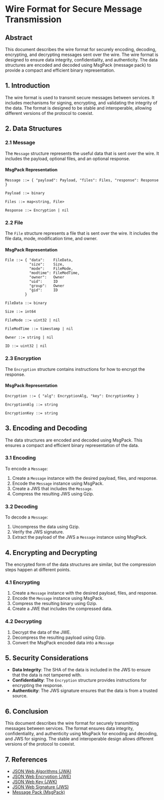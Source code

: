 # Wire Format for Secure Message Transmission

## Abstract

This document describes the wire format for securely encoding, decoding, encrypting,
and decrypting messages sent over the wire. The wire format is designed to ensure
data integrity, confidentiality, and authenticity. The data structures are encoded
and decoded using MsgPack (message pack) to provide a compact and efficient binary
representation.

## 1. Introduction

The wire format is used to transmit secure messages between services. It includes
mechanisms for signing, encrypting, and validating the integrity of the data. The
format is designed to be stable and interoperable, allowing different versions of
the protocol to coexist.

## 2. Data Structures

### 2.1 Message

The `Message` structure represents the useful data that is sent over the wire. It
includes the payload, optional files, and an optional response.

#### MsgPack Representation

```
Message ::= { "payload": Payload, "files": Files, "response": Response }

Payload ::= binary

Files ::= map<string, File>

Response ::= Encryption | nil
```

### 2.2 File

The `File` structure represents a file that is sent over the wire. It includes
the file data, mode, modification time, and owner.

#### MsgPack Representation

```
File ::= { "data":    FileData,
           "size":    Size,
           "mode":    FileMode,
           "modtime": FileModTime,
           "owner":   Owner
           "uid":     ID
           "group":   Owner
           "gid":     ID
         }

FileData ::= binary

Size ::= int64

FileMode ::= uint32 | nil

FileModTime ::= timestamp | nil

Owner ::= string | nil

ID ::= uint32 | nil
```

### 2.3 Encryption

The `Encryption` structure contains instructions for how to encrypt the response.

#### MsgPack Representation
```
Encryption ::= { "alg": EncryptionAlg, "key": EncryptionKey }

EncryptionAlg ::= string

EncryptionKey ::= string
```

## 3. Encoding and Decoding

The data structures are encoded and decoded using MsgPack. This ensures a
compact and efficient binary representation of the data.

### 3.1 Encoding

To encode a `Message`:

1. Create a `Message` instance with the desired payload, files, and response.
2. Encode the `Message` instance using MsgPack.
3. Create a JWS that includes the `Message`.
4. Compress the resulting JWS using Gzip.

### 3.2 Decoding

To decode a `Message`:

1. Uncompress the data using Gzip.
2. Verify the JWS signature.
3. Extract the payload of the JWS a `Message` instance using MsgPack.

## 4. Encrypting and Decrypting

The encrypted form of the data structures are similar, but the compression steps
happen at different points.

### 4.1 Encrypting

1. Create a `Message` instance with the desired payload, files, and response.
2. Encode the `Message` instance using MsgPack.
3. Compress the resulting binary using Gzip.
4. Create a JWE that includes the compressed data.

### 4.2 Decrypting

1. Decrypt the data of the JWE.
2. Decompress the resulting payload using Gzip.
3. Convert the MsgPack encoded data into a `Message`

## 5. Security Considerations

- **Data Integrity**: The SHA of the data is included in the JWS to ensure that
    the data is not tampered with.
- **Confidentiality**: The `Encryption` structure provides instructions for
    encrypting the response.
- **Authenticity**: The JWS signature ensures that the data is from a trusted source.

## 6. Conclusion

This document describes the wire format for securely transmitting messages between
services. The format ensures data integrity, confidentiality, and authenticity
using MsgPack for encoding and decoding, and JWS for signing. The stable and
interoperable design allows different versions of the protocol to coexist.

## 7. References

- [JSON Web Algorithms (JWA)](https://tools.ietf.org/html/rfc7518)
- [JSON Web Encryption (JWE)](https://tools.ietf.org/html/rfc7516)
- [JSON Web Key (JWK)](https://tools.ietf.org/html/rfc7517)
- [JSON Web Signature (JWS)](https://tools.ietf.org/html/rfc7515)
- [Message Pack (MsgPack)](https://msgpack.org/)
